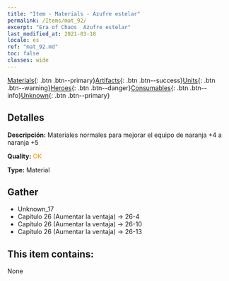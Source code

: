 ```yaml
---
title: "Item - Materials - Azufre estelar"
permalink: /Items/mat_92/
excerpt: "Era of Chaos  Azufre estelar"
last_modified_at: 2021-03-18
locale: es
ref: "mat_92.md"
toc: false
classes: wide
---
```

 [Materials](/es/Items/){: .btn .btn--primary}[Artifacts](/es/Items/Artifacts/){: .btn .btn--success}[Units](/es/Items/Units/){: .btn .btn--warning}[Heroes](/es/Items/Heroes/){: .btn .btn--danger}[Consumables](/es/Items/Consumables/){: .btn .btn--info}[Unknown](/es/Items/Unknown/){: .btn .btn--primary}

## Detalles
 **Descripción:** Materiales normales para mejorar el equipo de naranja +4 a naranja +5

 **Quality:** <span style="color: #FF8C00">OK</span>

 **Type:** Material

## Gather

*    Unknown_17 
*    Capítulo 26 (Aumentar la ventaja) -> 26-4 
*    Capítulo 26 (Aumentar la ventaja) -> 26-10 
*    Capítulo 26 (Aumentar la ventaja) -> 26-13 

## This item contains:

  None

